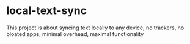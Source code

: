 # local-text-sync
This project is about syncing text locally to any device, no trackers, no bloated apps, minimal overhead, maximal functionality
